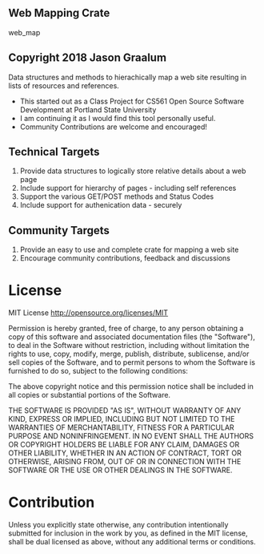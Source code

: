 ## Web Mapping Crate

web_map

## Copyright 2018 Jason Graalum
Data structures and methods to hierachically map a web site resulting in lists of resources and references.

* This started out as a Class Project for CS561 Open Source Software Development at Portland State University
* I am continuing it as I would find this tool personally useful.
* Community Contributions are welcome and encouraged!

## Technical Targets
1. Provide data structures to logically store relative details about a web page
1. Include support for hierarchy of pages - including self references
1. Support the various GET/POST methods and Status Codes
1. Include support for authenication data - securely

## Community Targets
1. Provide an easy to use and complete crate for mapping a web site
2. Encourage community contributions, feedback and discussions

# License

MIT License http://opensource.org/licenses/MIT

Permission is hereby granted, free of charge, to any person obtaining a copy
of this software and associated documentation files (the "Software"), to deal
in the Software without restriction, including without limitation the rights
to use, copy, modify, merge, publish, distribute, sublicense, and/or sell
copies of the Software, and to permit persons to whom the Software is
furnished to do so, subject to the following conditions:

The above copyright notice and this permission notice shall be included in all
copies or substantial portions of the Software.

THE SOFTWARE IS PROVIDED "AS IS", WITHOUT WARRANTY OF ANY KIND, EXPRESS OR
IMPLIED, INCLUDING BUT NOT LIMITED TO THE WARRANTIES OF MERCHANTABILITY,
FITNESS FOR A PARTICULAR PURPOSE AND NONINFRINGEMENT. IN NO EVENT SHALL THE
AUTHORS OR COPYRIGHT HOLDERS BE LIABLE FOR ANY CLAIM, DAMAGES OR OTHER
LIABILITY, WHETHER IN AN ACTION OF CONTRACT, TORT OR OTHERWISE, ARISING FROM,
OUT OF OR IN CONNECTION WITH THE SOFTWARE OR THE USE OR OTHER DEALINGS IN THE
SOFTWARE.

# Contribution
Unless you explicitly state otherwise, any contribution intentionally submitted for inclusion in the work by you, as defined in the MIT license, shall be dual licensed as above, without any additional terms or conditions.
